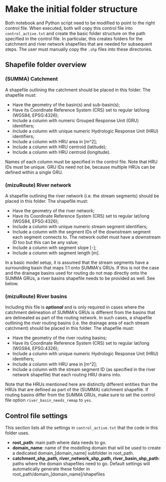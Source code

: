 # Make the initial folder structure
Both notebook and Python script need to be modified to point to the right control file. When executed, both will copy this control file into `control_active.txt` and create the basic folder structure on the path specified in the control file. In particular, this creates folders for the catchment and river network shapefiles that are needed for subsequent steps. The user must manually copy the `.shp` files into these directories.

## Shapefile folder overview
### (SUMMA) Catchment
A shapefile outlining the catchment should be placed in this folder. The shapefile must:
- Have the geometry of the basin(s) and sub-basin(s);
- Have its Coordinate Reference System (CRS) set to regular lat/long (WGS84, EPSG:4326);
- Include a column with numeric Grouped Response Unit (GRU) identifiers;
- Include a column with unique numeric Hydrologic Response Unit (HRU) identifiers;
- Include a column with HRU area in [m^2];
- Include a column with HRU centroid (latitude);
- Include a column with HRU centroid (longitude).

Names of each column must be specified in the control file. Note that HRU IDs must be unique. GRU IDs need not be, because multiple HRUs can be defined within a single GRU. 


### (mizuRoute) River network
A shapefile outlining the river network (i.e. the stream segments) should be placed in this folder. The shapefile must:
- Have the geometry of the river network;
- Have its Coordinate Reference System (CRS) set to regular lat/long (WGS84, EPSG:4326);
- Include a column with unique numeric stream segment identifiers;
- Include a column with the segment IDs of the downstream segment each segment connects to. The network outlet must have a downstream ID too but this can be any value;
- Include a column with segment slope [-];
- Include a column with segment length [m].

In a basic model setup, it is assumed that the stream segments have a surrounding basin that maps 1:1 onto SUMMA's GRUs. If this is not the case and the drainage basins used for routing do not map directly onto the SUMMA GRUs, a river basins shapefile needs to be provided as well. See below.


### (mizuRoute) River basins
Including this file is **_optional_** and is only required in cases where the catchment delineation of SUMMA's GRUs is different from the basins that are delineated as part of the routing network. In such cases, a shapefile outlining the river routing basins (i.e. the drainage area of each stream catchment) should be placed in this folder. The shapefile must:
- Have the geometry of the river routing basins;
- Have its Coordinate Reference System (CRS) set to regular lat/long (WGS84, EPSG:4326);
- Include a column with unique numeric Hydrologic Response Unit (HRU) identifiers;
- Include a column with HRU area in [m^2];
- Include a column with the stream segment ID (as specified in the river network shapefile) that each routing HRU drains into.

Note that the HRUs mentioned here are distinctly different entities than the HRUs that are defined as part of the (SUMMA) catchment shapefile. If routing basins differ from the SUMMA GRUs, make sure to set the control file option `river_basin_needs_remap` to `yes`.


## Control file settings
This section lists all the settings in `control_active.txt` that the code in this folder uses.
- **root_path**: main path where data needs to go.
- **domain_name**: name of the modelling domain that will be used to create a dedicated domain_[domain_name] subfolder in root_path.
- **catchment_shp_path, river_network_shp_path, river_basin_shp_path**: paths where the domain shapefiles need to go. Default settings will automatically generate these folder in root_path/domain_[domain_name]/shapefiles 